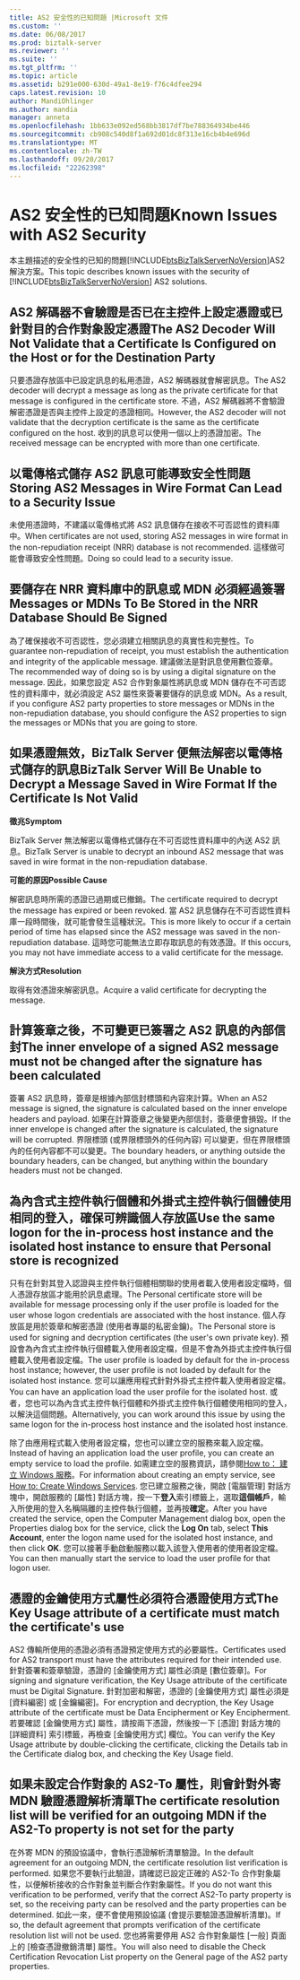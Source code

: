 ```yaml
---
title: AS2 安全性的已知問題 |Microsoft 文件
ms.custom: ''
ms.date: 06/08/2017
ms.prod: biztalk-server
ms.reviewer: ''
ms.suite: ''
ms.tgt_pltfrm: ''
ms.topic: article
ms.assetid: b291e000-630d-49a1-8e19-f76c4dfee294
caps.latest.revision: 10
author: MandiOhlinger
ms.author: mandia
manager: anneta
ms.openlocfilehash: 1bb633e092ed568bb3817df7be788364934be446
ms.sourcegitcommit: cb908c540d8f1a692d01dc8f313e16cb4b4e696d
ms.translationtype: MT
ms.contentlocale: zh-TW
ms.lasthandoff: 09/20/2017
ms.locfileid: "22262398"
---
```

# <a name="known-issues-with-as2-security"></a><span data-ttu-id="254fb-102">AS2 安全性的已知問題</span><span class="sxs-lookup"><span data-stu-id="254fb-102">Known Issues with AS2 Security</span></span>
<span data-ttu-id="254fb-103">本主題描述的安全性的已知的問題[!INCLUDE[btsBizTalkServerNoVersion](../includes/btsbiztalkservernoversion-md.md)]AS2 解決方案。</span><span class="sxs-lookup"><span data-stu-id="254fb-103">This topic describes known issues with the security of [!INCLUDE[btsBizTalkServerNoVersion](../includes/btsbiztalkservernoversion-md.md)] AS2 solutions.</span></span>  
  
## <a name="the-as2-decoder-will-not-validate-that-a-certificate-is-configured-on-the-host-or-for-the-destination-party"></a><span data-ttu-id="254fb-104">AS2 解碼器不會驗證是否已在主控件上設定憑證或已針對目的合作對象設定憑證</span><span class="sxs-lookup"><span data-stu-id="254fb-104">The AS2 Decoder Will Not Validate that a Certificate Is Configured on the Host or for the Destination Party</span></span>  
 <span data-ttu-id="254fb-105">只要憑證存放區中已設定訊息的私用憑證，AS2 解碼器就會解密訊息。</span><span class="sxs-lookup"><span data-stu-id="254fb-105">The AS2 decoder will decrypt a message as long as the private certificate for that message is configured in the certificate store.</span></span> <span data-ttu-id="254fb-106">不過，AS2 解碼器將不會驗證解密憑證是否與主控件上設定的憑證相同。</span><span class="sxs-lookup"><span data-stu-id="254fb-106">However, the AS2 decoder will not validate that the decryption certificate is the same as the certificate configured on the host.</span></span> <span data-ttu-id="254fb-107">收到的訊息可以使用一個以上的憑證加密。</span><span class="sxs-lookup"><span data-stu-id="254fb-107">The received message can be encrypted with more than one certificate.</span></span>  
  
## <a name="storing-as2-messages-in-wire-format-can-lead-to-a-security-issue"></a><span data-ttu-id="254fb-108">以電傳格式儲存 AS2 訊息可能導致安全性問題</span><span class="sxs-lookup"><span data-stu-id="254fb-108">Storing AS2 Messages in Wire Format Can Lead to a Security Issue</span></span>  
 <span data-ttu-id="254fb-109">未使用憑證時，不建議以電傳格式將 AS2 訊息儲存在接收不可否認性的資料庫中。</span><span class="sxs-lookup"><span data-stu-id="254fb-109">When certificates are not used, storing AS2 messages in wire format in the non-repudiation receipt (NRR) database is not recommended.</span></span> <span data-ttu-id="254fb-110">這樣做可能會導致安全性問題。</span><span class="sxs-lookup"><span data-stu-id="254fb-110">Doing so could lead to a security issue.</span></span>  
  
## <a name="messages-or-mdns-to-be-stored-in-the-nrr-database-should-be-signed"></a><span data-ttu-id="254fb-111">要儲存在 NRR 資料庫中的訊息或 MDN 必須經過簽署</span><span class="sxs-lookup"><span data-stu-id="254fb-111">Messages or MDNs To Be Stored in the NRR Database Should Be Signed</span></span>  
 <span data-ttu-id="254fb-112">為了確保接收不可否認性，您必須建立相關訊息的真實性和完整性。</span><span class="sxs-lookup"><span data-stu-id="254fb-112">To guarantee non-repudiation of receipt, you must establish the authentication and integrity of the applicable message.</span></span> <span data-ttu-id="254fb-113">建議做法是對訊息使用數位簽章。</span><span class="sxs-lookup"><span data-stu-id="254fb-113">The recommended way of doing so is by using a digital signature on the message.</span></span> <span data-ttu-id="254fb-114">因此，如果您設定 AS2 合作對象屬性將訊息或 MDN 儲存在不可否認性的資料庫中，就必須設定 AS2 屬性來簽署要儲存的訊息或 MDN。</span><span class="sxs-lookup"><span data-stu-id="254fb-114">As a result, if you configure AS2 party properties to store messages or MDNs in the non-repudiation database, you should configure the AS2 properties to sign the messages or MDNs that you are going to store.</span></span>  
  
## <a name="biztalk-server-will-be-unable-to-decrypt-a-message-saved-in-wire-format-if-the-certificate-is-not-valid"></a><span data-ttu-id="254fb-115">如果憑證無效，BizTalk Server 便無法解密以電傳格式儲存的訊息</span><span class="sxs-lookup"><span data-stu-id="254fb-115">BizTalk Server Will Be Unable to Decrypt a Message Saved in Wire Format If the Certificate Is Not Valid</span></span>  
 <span data-ttu-id="254fb-116">**徵兆**</span><span class="sxs-lookup"><span data-stu-id="254fb-116">**Symptom**</span></span>  
  
 <span data-ttu-id="254fb-117">BizTalk Server 無法解密以電傳格式儲存在不可否認性資料庫中的內送 AS2 訊息。</span><span class="sxs-lookup"><span data-stu-id="254fb-117">BizTalk Server is unable to decrypt an inbound AS2 message that was saved in wire format in the non-repudiation database.</span></span>  
  
 <span data-ttu-id="254fb-118">**可能的原因**</span><span class="sxs-lookup"><span data-stu-id="254fb-118">**Possible Cause**</span></span>  
  
 <span data-ttu-id="254fb-119">解密訊息時所需的憑證已過期或已撤銷。</span><span class="sxs-lookup"><span data-stu-id="254fb-119">The certificate required to decrypt the message has expired or been revoked.</span></span> <span data-ttu-id="254fb-120">當 AS2 訊息儲存在不可否認性資料庫一段時間後，就可能會發生這種狀況。</span><span class="sxs-lookup"><span data-stu-id="254fb-120">This is more likely to occur if a certain period of time has elapsed since the AS2 message was saved in the non-repudiation database.</span></span> <span data-ttu-id="254fb-121">這時您可能無法立即存取訊息的有效憑證。</span><span class="sxs-lookup"><span data-stu-id="254fb-121">If this occurs, you may not have immediate access to a valid certificate for the message.</span></span>  
  
 <span data-ttu-id="254fb-122">**解決方式**</span><span class="sxs-lookup"><span data-stu-id="254fb-122">**Resolution**</span></span>  
  
 <span data-ttu-id="254fb-123">取得有效憑證來解密訊息。</span><span class="sxs-lookup"><span data-stu-id="254fb-123">Acquire a valid certificate for decrypting the message.</span></span>  
  
## <a name="the-inner-envelope-of-a-signed-as2-message-must-not-be-changed-after-the-signature-has-been-calculated"></a><span data-ttu-id="254fb-124">計算簽章之後，不可變更已簽署之 AS2 訊息的內部信封</span><span class="sxs-lookup"><span data-stu-id="254fb-124">The inner envelope of a signed AS2 message must not be changed after the signature has been calculated</span></span>  
 <span data-ttu-id="254fb-125">簽署 AS2 訊息時，簽章是根據內部信封標頭和內容來計算。</span><span class="sxs-lookup"><span data-stu-id="254fb-125">When an AS2 message is signed, the signature is calculated based on the inner envelope headers and payload.</span></span> <span data-ttu-id="254fb-126">如果在計算簽章之後變更內部信封，簽章便會損毀。</span><span class="sxs-lookup"><span data-stu-id="254fb-126">If the inner envelope is changed after the signature is calculated, the signature will be corrupted.</span></span> <span data-ttu-id="254fb-127">界限標頭 (或界限標頭外的任何內容) 可以變更，但在界限標頭內的任何內容都不可以變更。</span><span class="sxs-lookup"><span data-stu-id="254fb-127">The boundary headers, or anything outside the boundary headers, can be changed, but anything within the boundary headers must not be changed.</span></span>  
  
## <a name="use-the-same-logon-for-the-in-process-host-instance-and-the-isolated-host-instance-to-ensure-that-personal-store-is-recognized"></a><span data-ttu-id="254fb-128">為內含式主控件執行個體和外掛式主控件執行個體使用相同的登入，確保可辨識個人存放區</span><span class="sxs-lookup"><span data-stu-id="254fb-128">Use the same logon for the in-process host instance and the isolated host instance to ensure that Personal store is recognized</span></span>  
 <span data-ttu-id="254fb-129">只有在針對其登入認證與主控件執行個體相關聯的使用者載入使用者設定檔時，個人憑證存放區才能用於訊息處理。</span><span class="sxs-lookup"><span data-stu-id="254fb-129">The Personal certificate store will be available for message processing only if the user profile is loaded for the user whose logon credentials are associated with the host instance.</span></span> <span data-ttu-id="254fb-130">個人存放區是用於簽章和解密憑證 (使用者專屬的私密金鑰)。</span><span class="sxs-lookup"><span data-stu-id="254fb-130">The Personal store is used for signing and decryption certificates (the user's own private key).</span></span> <span data-ttu-id="254fb-131">預設會為內含式主控件執行個體載入使用者設定檔，但是不會為外掛式主控件執行個體載入使用者設定檔。</span><span class="sxs-lookup"><span data-stu-id="254fb-131">The user profile is loaded by default for the in-process host instance; however, the user profile is not loaded by default for the isolated host instance.</span></span> <span data-ttu-id="254fb-132">您可以讓應用程式針對外掛式主控件載入使用者設定檔。</span><span class="sxs-lookup"><span data-stu-id="254fb-132">You can have an application load the user profile for the isolated host.</span></span> <span data-ttu-id="254fb-133">或者，您也可以為內含式主控件執行個體和外掛式主控件執行個體使用相同的登入，以解決這個問題。</span><span class="sxs-lookup"><span data-stu-id="254fb-133">Alternatively, you can work around this issue by using the same logon for the in-process host instance and the isolated host instance.</span></span>  
  
 <span data-ttu-id="254fb-134">除了由應用程式載入使用者設定檔，您也可以建立空的服務來載入設定檔。</span><span class="sxs-lookup"><span data-stu-id="254fb-134">Instead of having an application load the user profile, you can create an empty service to load the profile.</span></span> <span data-ttu-id="254fb-135">如需建立空的服務資訊，請參閱[How to： 建立 Windows 服務](http://go.microsoft.com/fwlink/?LinkId=196492)。</span><span class="sxs-lookup"><span data-stu-id="254fb-135">For information about creating an empty service, see [How to: Create Windows Services](http://go.microsoft.com/fwlink/?LinkId=196492).</span></span> <span data-ttu-id="254fb-136">您已建立服務之後，開啟 [電腦管理] 對話方塊中，開啟服務的 [屬性] 對話方塊，按一下**登入**索引標籤上，選取**這個帳戶**，輸入所使用的登入名稱隔離的主控件執行個體，並再按**確定**。</span><span class="sxs-lookup"><span data-stu-id="254fb-136">After you have created the service, open the Computer Management dialog box, open the Properties dialog box for the service, click the **Log On** tab, select **This Account**, enter the logon name used for the isolated host instance, and then click **OK**.</span></span> <span data-ttu-id="254fb-137">您可以接著手動啟動服務以載入該登入使用者的使用者設定檔。</span><span class="sxs-lookup"><span data-stu-id="254fb-137">You can then manually start the service to load the user profile for that logon user.</span></span>  
  
## <a name="the-key-usage-attribute-of-a-certificate-must-match-the-certificates-use"></a><span data-ttu-id="254fb-138">憑證的金鑰使用方式屬性必須符合憑證使用方式</span><span class="sxs-lookup"><span data-stu-id="254fb-138">The Key Usage attribute of a certificate must match the certificate's use</span></span>  
 <span data-ttu-id="254fb-139">AS2 傳輸所使用的憑證必須有憑證預定使用方式的必要屬性。</span><span class="sxs-lookup"><span data-stu-id="254fb-139">Certificates used for AS2 transport must have the attributes required for their intended use.</span></span> <span data-ttu-id="254fb-140">針對簽署和簽章驗證，憑證的 [金鑰使用方式] 屬性必須是 [數位簽章]。</span><span class="sxs-lookup"><span data-stu-id="254fb-140">For signing and signature verification, the Key Usage attribute of the certificate must be Digital Signature.</span></span> <span data-ttu-id="254fb-141">針對加密和解密，憑證的 [金鑰使用方式] 屬性必須是 [資料編密] 或 [金鑰編密]。</span><span class="sxs-lookup"><span data-stu-id="254fb-141">For encryption and decryption, the Key Usage attribute of the certificate must be Data Encipherment or Key Encipherment.</span></span> <span data-ttu-id="254fb-142">若要確認 [金鑰使用方式] 屬性，請按兩下憑證，然後按一下 [憑證] 對話方塊的 [詳細資料] 索引標籤，再檢查 [金鑰使用方式] 欄位。</span><span class="sxs-lookup"><span data-stu-id="254fb-142">You can verify the Key Usage attribute by double-clicking the certificate, clicking the Details tab in the Certificate dialog box, and checking the Key Usage field.</span></span>  
  
## <a name="the-certificate-resolution-list-will-be-verified-for-an-outgoing-mdn-if-the-as2-to-property-is-not-set-for-the-party"></a><span data-ttu-id="254fb-143">如果未設定合作對象的 AS2-To 屬性，則會針對外寄 MDN 驗證憑證解析清單</span><span class="sxs-lookup"><span data-stu-id="254fb-143">The certificate resolution list will be verified for an outgoing MDN if the AS2-To property is not set for the party</span></span>  
 <span data-ttu-id="254fb-144">在外寄 MDN 的預設協議中，會執行憑證解析清單驗證。</span><span class="sxs-lookup"><span data-stu-id="254fb-144">In the default agreement for an outgoing MDN, the certificate resolution list verification is performed.</span></span> <span data-ttu-id="254fb-145">如果您不要執行此驗證，請確認已設定正確的 AS2-To 合作對象屬性，以便解析接收的合作對象並判斷合作對象屬性。</span><span class="sxs-lookup"><span data-stu-id="254fb-145">If you do not want this verification to be performed, verify that the correct AS2-To party property is set, so the receiving party can be resolved and the party properties can be determined.</span></span> <span data-ttu-id="254fb-146">如此一來，便不會使用預設協議 (會提示要驗證憑證解析清單)。</span><span class="sxs-lookup"><span data-stu-id="254fb-146">If so, the default agreement that prompts verification of the certificate resolution list will not be used.</span></span> <span data-ttu-id="254fb-147">您也將需要停用 AS2 合作對象屬性 [一般] 頁面上的 [檢查憑證撤銷清單] 屬性。</span><span class="sxs-lookup"><span data-stu-id="254fb-147">You will also need to disable the Check Certification Revocation List property on the General page of the AS2 party properties.</span></span>